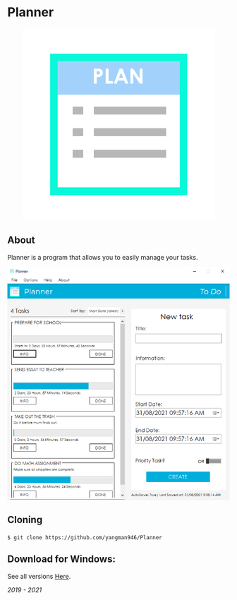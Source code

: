 # Planner

<p align="center">
<img src="https://github.com/yangman946/Planner/blob/main/Planner%202.0/planner2.0%20icon.png?raw=true" alt="planner">

## About
  
Planner is a program that allows you to easily manage your tasks.
  
<p align="center">
<img src="https://github.com/yangman946/Planner/blob/main/Planner%202.0/screenshot.PNG?raw=true" alt="planner">
 
## Cloning
  
`$ git clone https://github.com/yangman946/Planner`

## Download for Windows:

See all versions <a href="https://drive.google.com/drive/folders/1xyxmrBAtCskAdM5gypGmh0cBjfk4lpFy?usp=sharing ">Here</a>.
  
  
  <i>2019 - 2021</i>
